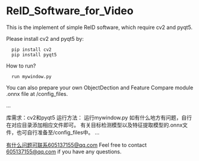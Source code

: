 # ReID_Software_for_Video
This is the implement of simple ReID software, which require cv2 and pyqt5.

Please install cv2 and pyqt5 by:

      pip install cv2
      pip install pyqt5


How to run?

      run mywindow.py 


You can also prepare your own ObjectDection and Feature Compare module .onnx file at /config_files.

...


库需求：cv2和pyqt5
运行方法： 运行mywindow.py
如有什么地方有问题，自行在对应目录添加相应文件即可。
有关目标检测模型以及特征提取模型的.onnx文件，也可自行准备至/config_files中。
...

有什么问题可联系605137155@qq.com
Feel free to contact 605137155@qq.com if you have any questions.

